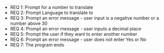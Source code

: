* REQ 1: Prompt for a number to translate
* REQ 2: Prompt Language to translate to
* REQ 3: Prompt an error message - user input is a negative number or a number above 30
* REQ 4: Prompt an error message - user inputs a decimal place
* REQ 5: Prompt the user if they want to enter another number
* REQ 6: Prompt an error message - user does not enter Yes or No
* REQ 7: The program ends
